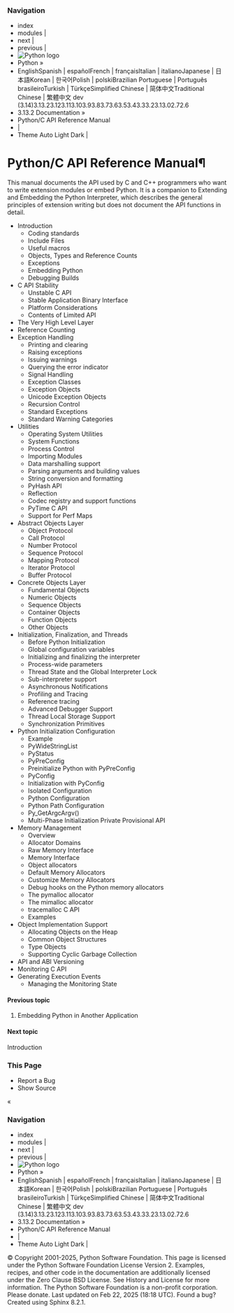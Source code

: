 ### Navigation
  * index
  * modules |
  * next |
  * previous |
  * ![Python logo](https://docs.python.org/3/_static/py.svg)
  * Python »
  * EnglishSpanish | españolFrench | françaisItalian | italianoJapanese | 日本語Korean | 한국어Polish | polskiBrazilian Portuguese | Português brasileiroTurkish | TürkçeSimplified Chinese | 简体中文Traditional Chinese | 繁體中文
dev (3.14)3.13.23.123.113.103.93.83.73.63.53.43.33.23.13.02.72.6
  * 3.13.2 Documentation » 
  * Python/C API Reference Manual
  * | 
  * Theme  Auto Light Dark |


# Python/C API Reference Manual¶
This manual documents the API used by C and C++ programmers who want to write extension modules or embed Python. It is a companion to Extending and Embedding the Python Interpreter, which describes the general principles of extension writing but does not document the API functions in detail.
  * Introduction
    * Coding standards
    * Include Files
    * Useful macros
    * Objects, Types and Reference Counts
    * Exceptions
    * Embedding Python
    * Debugging Builds
  * C API Stability
    * Unstable C API
    * Stable Application Binary Interface
    * Platform Considerations
    * Contents of Limited API
  * The Very High Level Layer
  * Reference Counting
  * Exception Handling
    * Printing and clearing
    * Raising exceptions
    * Issuing warnings
    * Querying the error indicator
    * Signal Handling
    * Exception Classes
    * Exception Objects
    * Unicode Exception Objects
    * Recursion Control
    * Standard Exceptions
    * Standard Warning Categories
  * Utilities
    * Operating System Utilities
    * System Functions
    * Process Control
    * Importing Modules
    * Data marshalling support
    * Parsing arguments and building values
    * String conversion and formatting
    * PyHash API
    * Reflection
    * Codec registry and support functions
    * PyTime C API
    * Support for Perf Maps
  * Abstract Objects Layer
    * Object Protocol
    * Call Protocol
    * Number Protocol
    * Sequence Protocol
    * Mapping Protocol
    * Iterator Protocol
    * Buffer Protocol
  * Concrete Objects Layer
    * Fundamental Objects
    * Numeric Objects
    * Sequence Objects
    * Container Objects
    * Function Objects
    * Other Objects
  * Initialization, Finalization, and Threads
    * Before Python Initialization
    * Global configuration variables
    * Initializing and finalizing the interpreter
    * Process-wide parameters
    * Thread State and the Global Interpreter Lock
    * Sub-interpreter support
    * Asynchronous Notifications
    * Profiling and Tracing
    * Reference tracing
    * Advanced Debugger Support
    * Thread Local Storage Support
    * Synchronization Primitives
  * Python Initialization Configuration
    * Example
    * PyWideStringList
    * PyStatus
    * PyPreConfig
    * Preinitialize Python with PyPreConfig
    * PyConfig
    * Initialization with PyConfig
    * Isolated Configuration
    * Python Configuration
    * Python Path Configuration
    * Py_GetArgcArgv()
    * Multi-Phase Initialization Private Provisional API
  * Memory Management
    * Overview
    * Allocator Domains
    * Raw Memory Interface
    * Memory Interface
    * Object allocators
    * Default Memory Allocators
    * Customize Memory Allocators
    * Debug hooks on the Python memory allocators
    * The pymalloc allocator
    * The mimalloc allocator
    * tracemalloc C API
    * Examples
  * Object Implementation Support
    * Allocating Objects on the Heap
    * Common Object Structures
    * Type Objects
    * Supporting Cyclic Garbage Collection
  * API and ABI Versioning
  * Monitoring C API
  * Generating Execution Events
    * Managing the Monitoring State


#### Previous topic
1. Embedding Python in Another Application
#### Next topic
Introduction
### This Page
  * Report a Bug
  * Show Source 


«
### Navigation
  * index
  * modules |
  * next |
  * previous |
  * ![Python logo](https://docs.python.org/3/_static/py.svg)
  * Python »
  * EnglishSpanish | españolFrench | françaisItalian | italianoJapanese | 日本語Korean | 한국어Polish | polskiBrazilian Portuguese | Português brasileiroTurkish | TürkçeSimplified Chinese | 简体中文Traditional Chinese | 繁體中文
dev (3.14)3.13.23.123.113.103.93.83.73.63.53.43.33.23.13.02.72.6
  * 3.13.2 Documentation » 
  * Python/C API Reference Manual
  * | 
  * Theme  Auto Light Dark |


©  Copyright  2001-2025, Python Software Foundation. This page is licensed under the Python Software Foundation License Version 2. Examples, recipes, and other code in the documentation are additionally licensed under the Zero Clause BSD License. See History and License for more information. The Python Software Foundation is a non-profit corporation. Please donate. Last updated on Feb 22, 2025 (18:18 UTC). Found a bug? Created using Sphinx 8.2.1. 
